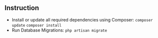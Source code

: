 
## Instruction
- Install or update all required dependencies using Composer:
      ```composer update```
     ```composer install```
- Run Database Migrations: ``` php artisan migrate ```



